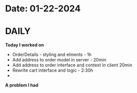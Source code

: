 # Date: 01-22-2024

# DAILY

**Today I worked on** 
- OrderDetails - styling and elments - 1h
- Add address to order model in server - 20min
- Add address to order interface and context in client 20min
- Rewrite cart interface and logic - 2:30h
- 

**A problem I had** 